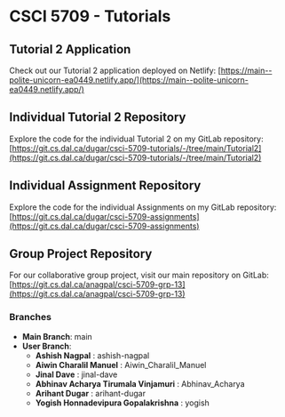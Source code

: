 # CSCI 5709 - Tutorials

## Tutorial 2 Application

Check out our Tutorial 2 application deployed on Netlify:
[https://main--polite-unicorn-ea0449.netlify.app/](https://main--polite-unicorn-ea0449.netlify.app/)

## Individual Tutorial 2 Repository

Explore the code for the individual Tutorial 2 on my GitLab repository:
[https://git.cs.dal.ca/dugar/csci-5709-tutorials/-/tree/main/Tutorial2](https://git.cs.dal.ca/dugar/csci-5709-tutorials/-/tree/main/Tutorial2)

## Individual Assignment Repository

Explore the code for the individual Assignments on my GitLab repository:
[https://git.cs.dal.ca/dugar/csci-5709-assignments](https://git.cs.dal.ca/dugar/csci-5709-assignments)

## Group Project Repository

For our collaborative group project, visit our main repository on GitLab:
[https://git.cs.dal.ca/anagpal/csci-5709-grp-13](https://git.cs.dal.ca/anagpal/csci-5709-grp-13)

### Branches

- **Main Branch**: main
- **User Branch**:
    - **Ashish Nagpal** : ashish-nagpal
    - **Aiwin Charalil Manuel** : Aiwin_Charalil_Manuel
    - **Jinal Dave** : jinal-dave
    - **Abhinav Acharya Tirumala Vinjamuri** : Abhinav_Acharya
    - **Arihant Dugar** : arihant-dugar
    - **Yogish Honnadevipura Gopalakrishna** : yogish
